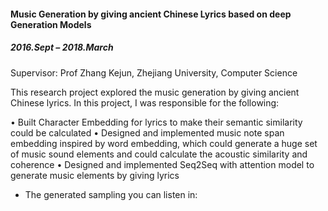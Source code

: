 #### Music Generation by giving ancient Chinese Lyrics based on deep Generation Models      
##### 2016.Sept – 2018.March

Supervisor: Prof Zhang Kejun, Zhejiang University, Computer Science 

This research project explored the music generation by giving ancient Chinese lyrics. In this project, I was responsible for the following:  

•	Built Character Embedding for lyrics to make their semantic similarity could be calculated
•	Designed and implemented music note span embedding inspired by word embedding, which could generate a huge set of music sound elements and could calculate the acoustic similarity and coherence
•	Designed and implemented Seq2Seq with attention model to generate music elements by giving lyrics
+ The generated sampling you can listen in: 
